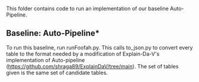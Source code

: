 This folder contains code to run an implementation of our baseline Auto-Pipeline.


## Baseline: Auto-Pipeline*
To run this baseline, run runFoofah.py. This calls to_json.py to convert every table to the format needed by a modification of Explain-Da-V's implementation of Auto-pipeline (https://github.com/shraga89/ExplainDaV/tree/main). The set of tables given is the same set of candidate tables.